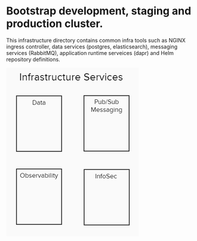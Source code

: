 # Bootstrap development, staging and production cluster.

This infrastructure directory contains common infra tools such as NGINX ingress controller, data services (postgres, elasticsearch), messaging services (RabbitMQ), application runtime serveices (dapr) and Helm repository definitions.


![GG Platform Application Services](../docs/images/readme/infrastructure-services.png?raw=true)